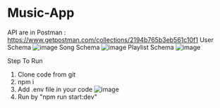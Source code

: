 # Music-App

API are in Postman : https://www.getpostman.com/collections/2194b765b3eb561c10f1
User Schema
![image](https://user-images.githubusercontent.com/50397972/185789129-0b27703f-3426-4207-b5cf-e88613799362.png)
Song Schema
![image](https://user-images.githubusercontent.com/50397972/185789136-e383cc22-28c1-484a-9105-d063a8f0bfe4.png)
Playlist Schema
![image](https://user-images.githubusercontent.com/50397972/185789144-cfdc257b-35dc-49b8-af6e-606008d0a6a8.png)

Step To Run
1. Clone code from git
2. npm i
3. Add .env file in your code 
![image](https://user-images.githubusercontent.com/50397972/185789180-e666829f-34d7-4fab-9fb1-c801005f7e44.png)
4. Run by "npm run start:dev"
